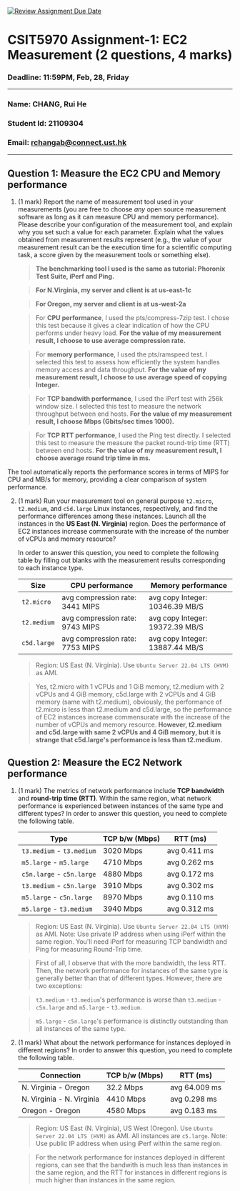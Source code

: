 [![Review Assignment Due Date](https://classroom.github.com/assets/deadline-readme-button-22041afd0340ce965d47ae6ef1cefeee28c7c493a6346c4f15d667ab976d596c.svg)](https://classroom.github.com/a/IAASVEAZ)
# CSIT5970 Assignment-1: EC2 Measurement (2 questions, 4 marks)

### Deadline: 11:59PM, Feb, 28, Friday

---

### Name: CHANG, Rui He
### Student Id: 21109304
### Email: rchangab@connect.ust.hk

---

## Question 1: Measure the EC2 CPU and Memory performance

1. (1 mark) Report the name of measurement tool used in your measurements (you are free to choose *any* open source measurement software as long as it can measure CPU and memory performance). Please describe your configuration of the measurement tool, and explain why you set such a value for each parameter. Explain what the values obtained from measurement results represent (e.g., the value of your measurement result can be the execution time for a scientific computing task, a score given by the measurement tools or something else).

    >  **The benchmarking tool I used is the same as tutorial: Phoronix Test Suite, iPerf and Ping.**

    >  **For N.Virginia, my server and client is at us-east-1c**
    
    >  **For Oregon, my server and client is at us-west-2a**

    >For **CPU performance**, I used the pts/compress-7zip test. I chose this test because it gives a clear indication of how the CPU performs under heavy load. **For the value of my measurement result, I choose to use average compression rate.**

    >For **memory performance**, I used the pts/ramspeed test. I selected this test to assess how efficiently the system handles memory access and data throughput. **For the value of my measurement result, I choose to use average speed of copying Integer.** 

    >For **TCP bandwith performance**, I used the iPerf test with 256k window size. I selected this test to measure the network throughput between end hosts. **For the value of my measurement result, I choose Mbps (Gbits/sec times 1000).** 

    >For **TCP RTT performance**, I used the Ping test directly. I selected this test to measure the measure the packet round-trip time (RTT) between end hosts. **For the value of my measurement result, I choose average round trip time in ms.** 

The tool automatically reports the performance scores in terms of MIPS for CPU and MB/s for memory, providing a clear comparison of system performance.

2. (1 mark) Run your measurement tool on general purpose `t2.micro`, `t2.medium`, and `c5d.large` Linux instances, respectively, and find the performance differences among these instances. Launch all the instances in the **US East (N. Virginia)** region. Does the performance of EC2 instances increase commensurate with the increase of the number of vCPUs and memory resource?

    In order to answer this question, you need to complete the following table by filling out blanks with the measurement results corresponding to each instance type.

    | Size        | CPU performance | Memory performance |
    | ----------- | --------------- | ------------------ |
    | `t2.micro` |  avg compression rate: 3441 MIPS               |      avg copy Integer: 10346.39 MB/S              |
    | `t2.medium`  |  avg compression rate: 9743 MIPS              |     avg copy Integer: 19372.39 MB/S               |
    | `c5d.large` |   avg compression rate: 7753 MIPS              |     avg copy Integer: 13887.44 MB/S               |

    > Region: US East (N. Virginia). Use `Ubuntu Server 22.04 LTS (HVM)` as AMI.


   >    Yes, t2.micro with 1 vCPUs and 1 GiB memory, t2.medium with 2 vCPUs and 4 GiB memory, c5d.large with 2 vCPUs and 4 GiB memory (same with t2.medium), obviously, the performance of t2.micro is less than t2.medium and c5d.large, so the performance of EC2 instances increase commensurate with the increase of the number of vCPUs and memory resource. **However, t2.medium and c5d.large with same 2 vCPUs and 4 GiB memory, but it is strange that c5d.large's performance is less than t2.medium.**

## Question 2: Measure the EC2 Network performance

1. (1 mark) The metrics of network performance include **TCP bandwidth** and **round-trip time (RTT)**. Within the same region, what network performance is experienced between instances of the same type and different types? In order to answer this question, you need to complete the following table.

    | Type                      | TCP b/w (Mbps) | RTT (ms) |
    | ------------------------- | -------------- | -------- |
    | `t3.medium` - `t3.medium` |    3020 Mbps            |   avg 0.411 ms       |
    | `m5.large` - `m5.large`   |    4710 Mbps            |   avg 0.262 ms       |
    | `c5n.large` - `c5n.large` |    4880 Mbps            |   avg 0.172 ms       |
    | `t3.medium` - `c5n.large` |    3910 Mbps            |   avg 0.302 ms       |
    | `m5.large` - `c5n.large`  |    8970 Mbps            |   avg 0.110 ms       |
    | `m5.large` - `t3.medium`  |    3940 Mbps            |   avg 0.312 ms       |

    > Region: US East (N. Virginia). Use `Ubuntu Server 22.04 LTS (HVM)` as AMI. Note: Use private IP address when using iPerf within the same region. You'll need iPerf for measuring TCP bandwidth and Ping for measuring Round-Trip time.

    > First of all, I observe that with the more bandwidth, the less RTT. Then, the network performance for instances of the same type is generally better than that of different types. However, there are two exceptions: 

    >`t3.medium` - `t3.medium`'s performance is worse than `t3.medium` - `c5n.large` and `m5.large` - `t3.medium`. 

    >`m5.large` - `c5n.large`'s performance is distinctly outstanding than all  instances of the same type.

2. (1 mark) What about the network performance for instances deployed in different regions? In order to answer this question, you need to complete the following table.

    | Connection                | TCP b/w (Mbps) | RTT (ms) |
    | ------------------------- | -------------- | -------- |
    | N. Virginia - Oregon      |   32.2 Mbps             |  avg 64.009 ms        |
    | N. Virginia - N. Virginia |   4410 Mbps             |  avg 0.298 ms        |
    | Oregon - Oregon           |   4580 Mbps             |  avg 0.183 ms        |
 
    > Region: US East (N. Virginia), US West (Oregon). Use `Ubuntu Server 22.04 LTS (HVM)` as AMI. All instances are `c5.large`. Note: Use public IP address when using iPerf within the same region.

    > For the network performance for instances deployed in different regions, can see that the bandwith is much less than instances in the same region, and the RTT for instances in different regions is much higher than instances in the same region.
